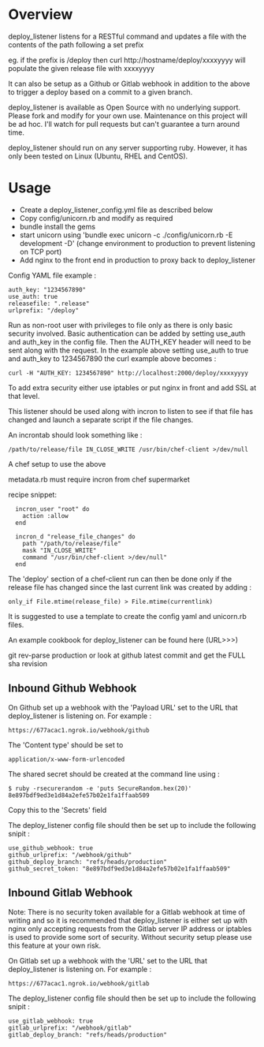 # Overview

deploy_listener listens for a RESTful command and updates a file with the contents of 
the path following a set prefix

eg. if the prefix is /deploy then curl http://hostname/deploy/xxxxyyyy will populate
the given release file with xxxxyyyy

It can also be setup as a Github or Gitlab webhook in addition to the above to trigger a deploy
based on a commit to a given branch.

deploy_listener is available as Open Source with no underlying support. Please fork and 
modify for your own use. Maintenance on this project will be ad hoc. I'll watch for pull requests 
but can't guarantee a turn around time.

deploy_listener should run on any server supporting ruby. However, it has only been tested on
Linux (Ubuntu, RHEL and CentOS).

# Usage

- Create a deploy_listener_config.yml file as described below
- Copy config/unicorn.rb and modify as required
- bundle install the gems
- start unicorn using 'bundle exec unicorn -c ./config/unicorn.rb -E development -D' (change environment to production to prevent listening on TCP port) 
- Add nginx to the front end in production to proxy back to deploy_listener

Config YAML file example :

```
auth_key: "1234567890"
use_auth: true
releasefile: ".release"
urlprefix: "/deploy"
```

Run as non-root user with privileges to file only as there is only basic security 
involved. Basic authentication can be added by setting use_auth and auth_key in the 
config file. Then the AUTH_KEY header will need to be sent along with the request.
In the example above setting use_auth to true and auth_key to 1234567890 the curl
example above becomes :

```
curl -H "AUTH_KEY: 1234567890" http://localhost:2000/deploy/xxxxyyyy
```

To add extra security either use iptables or put nginx in front and add SSL at
that level.

This listener should be used along with incron to listen to see if that file has 
changed and launch a separate script if the file changes.

An incrontab should look something like :

```
/path/to/release/file IN_CLOSE_WRITE /usr/bin/chef-client >/dev/null
```
A chef setup to use the above 

metadata.rb must require incron from chef supermarket

recipe snippet:

```  
  incron_user "root" do
    action :allow
  end
  
  incron_d "release_file_changes" do
    path "/path/to/release/file"
    mask "IN_CLOSE_WRITE"
    command "/usr/bin/chef-client >/dev/null"
  end
```
The 'deploy' section of a chef-client run can then be done only if the release file has
changed since the last current link was created by adding :

```
only_if File.mtime(release_file) > File.mtime(currentlink)
```

It is suggested to use a template to create the config yaml and unicorn.rb files. 

An example cookbook for deploy_listener can be found here (URL>>>)

git rev-parse production or look at github latest commit and get the FULL sha revision


## Inbound Github Webhook

On Github set up a webhook with the 'Payload URL' set to the URL that deploy_listener is
listening on. For example :

```
https://677acac1.ngrok.io/webhook/github
```
The 'Content type' should be set to 

```
application/x-www-form-urlencoded
```

The shared secret should be created at the command line using :

```
$ ruby -rsecurerandom -e 'puts SecureRandom.hex(20)'
8e897bdf9ed3e1d84a2efe57b02e1fa1ffaab509 
```
Copy this to the 'Secrets' field

The deploy_listener config file should then be set up to include the following snipit :

```
use_github_webhook: true
github_urlprefix: "/webhook/github"
github_deploy_branch: "refs/heads/production"
github_secret_token: "8e897bdf9ed3e1d84a2efe57b02e1fa1ffaab509"
```


## Inbound Gitlab Webhook

Note: There is no security token available for a Gitlab webhook at time of writing and so it is 
recommended that deploy_listener is either set up with nginx only accepting requests from
the Gitlab server IP address or iptables is used to provide some sort of security. Without security 
setup please use this feature at your own risk.

On Gitlab set up a webhook with the 'URL' set to the URL that deploy_listener is
listening on. For example :

```
https://677acac1.ngrok.io/webhook/gitlab
```

The deploy_listener config file should then be set up to include the following snipit :

```
use_gitlab_webhook: true
gitlab_urlprefix: "/webhook/gitlab"
gitlab_deploy_branch: "refs/heads/production"
```